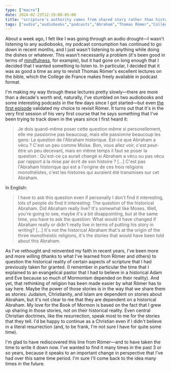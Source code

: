 ```yaml
---
type: ["macro"]
date: 2024-02-23T12:19:08-05:00
title: "scripture's authority comes from shared story rather than history"
tags: ["audio","audiobooks","podcasts","Abraham","Thomas Römer","Collège de France","mindfulness","historicity","Mormonism","resurrection","non-literal","Book of Mormon","scripture","Christianity","Islam","Judaism"]
---
```

About a week ago, I felt like I was going through an audio drought—I wasn't listening to any audiobooks, my podcast consumption has continued to go down in recent months, and I just wasn't listening to anything while doing the dishes or whatever. This wasn't necessarily a problem (it's been good in terms of [mindfulness](https://spencergreenhalgh.com/myself/2023-12-14-a-while/), for example), but it had gone on long enough that I decided that I wanted something to listen to. In particular, I decided that it was as good a time as any to revisit Thomas Römer's excellent lectures on the bible, which the Collège de France makes freely available in podcast format.

I'm making my way through these lectures pretty slowly—there are more than a decade's worth and, naturally, I've stumbled on two audiobooks and some interesting podcasts in the few days since I got started—but even [the first episode](https://www.college-de-france.fr/fr/agenda/cours/la-construction-un-ancetre-la-formation-du-cycle-abraham/la-construction-un-ancetre-la-formation-du-cycle-abraham-1-0) validated my choice to revisit Römer. It turns out that it's in the very first session of his very first course that he says something that I've been trying to track down in the years since I first heard it: 

> Je dois quand-même poser cette question même si personellement, elle me passionne pas beaucoup, mais elle passionne beaucoup les gens: La question de l'Abraham historique. Est-ce que Abraham a vécu ? C'est un peu comme Moïse. Bon, vous allez voir, c'est peut-être un peu decevant, mais en même temps il faut se poser la question : Qu'est-ce ça aurait changé si Abraham a vécu ou pas vécu par rapport à la mise par écrit de son histoire ? [...] C'est pas l'Abraham historique qui est a l'origine de ces trois religions monothéïstes, c'est les histoires qui auraient été transmises sur cet Abraham.

In English:

> I have to ask this question even if personally I don't find it interesting, lots of people do find it interesting: The question of the historical Abraham. Did Abraham really live? It's somewhat like Moses. Well, you're going to see, maybe it's a bit disappointing, but at the same time, you have to ask the question: What would it have changed if Abraham really or didn't really live in terms of putting his story in writing?  [...] It's not the historical Abraham that's at the origin of the three monotheistic religions, it's the stories that would have been told about this Abraham.

As I've rethought and reinvented my faith in recent years, I've been more and more willing (thanks to what I've learned from Römer and others) to question the historical reality of certain aspects of scripture that I had previously taken for granted. (I remember in particular the time that I explained to an evangelical pastor that I had to believe in a historical Adam and Eve because so much of Mormonism depended on their reality). And yet, that rethinking of religion has been made easier by what Römer has to say here. Maybe the power of those stories is in the way that we share them as stories: Judaism, Christianity, and Islam are dependent on stories about Abraham, but it's not clear to me that they are dependent on a historical Abraham. My love for the Book of Mormon is based on the fact that I grew up sharing in those stories, not on their historical reality. Even central Christian doctrines, like the resurrection, speak most to me for the stories that they tell. I'd be happy to continue as a Christian even if I didn't believe in a literal resurrection (and, to be frank, I'm not sure I have for quite some time).

I'm glad to have rediscovered this line from Römer—and to have taken the time to write it down now. I've wanted to find it many times in the past 3 or so years, because it speaks to an important change in perspective that I've had over this same time period. I'm sure I'll come back to the idea many times in the future.
